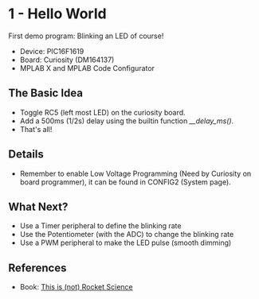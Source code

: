 # 1 - Hello World

First demo program: Blinking an LED of course!

* Device: PIC16F1619 
* Board: Curiosity (DM164137)
* MPLAB X and MPLAB Code Configurator

## The Basic Idea
* Toggle RC5 (left most LED) on the curiosity board.
* Add a 500ms (1/2s) delay using the builtin function *__delay_ms()*.
* That's all!
     
  
## Details
* Remember to enable Low Voltage Programming (Need by Curiosity on board programmer), it can be found in CONFIG2 (System page).

## What Next?
* Use a Timer peripheral to define the blinking rate
* Use the Potentiometer (with the ADC) to change the blinking rate 
* Use a PWM peripheral to make the LED pulse (smooth dimming)

## References
* Book: [This is (not) Rocket Science](http://flyingpic24.com/rocket)


    
     

    

